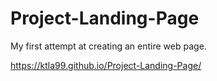 # Project-Landing-Page

My first attempt at creating an entire web page.

https://ktla99.github.io/Project-Landing-Page/
